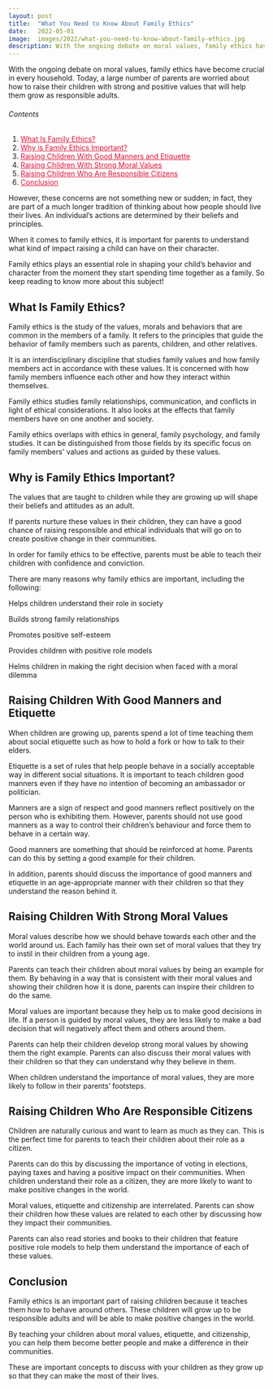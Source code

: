 ```yaml
---
layout: post
title:  "What You Need to Know About Family Ethics"
date:   2022-05-01
image:  images/2022/what-you-need-to-know-about-family-ethics.jpg
description: With the ongoing debate on moral values, family ethics have become crucial in every household. Today, a large number of parents are worried about how to raise their children with strong and positive values that will help them grow as responsible adults.
---
```



With the ongoing debate on moral values, family ethics have become crucial in every household. Today, a large number of parents are worried about how to raise their children with strong and positive values that will help them grow as responsible adults.

<h6>Contents</h6>

<ol>
  <li><a href="#go1" style="color: #DC143C"> What Is Family Ethics? </a></li>
  <li><a href="#go2" style="color: #DC143C"> Why is Family Ethics Important? </a></li>
  <li><a href="#go3" style="color: #DC143C"> Raising Children With Good Manners and Etiquette </a></li>
  <li><a href="#go4" style="color: #DC143C"> Raising Children With Strong Moral Values </a></li>
  <li><a href="#go5" style="color: #DC143C"> Raising Children Who Are Responsible Citizens </a></li>
  <li><a href="#go6" style="color: #DC143C"> Conclusion </a></li>
</ol> 

However, these concerns are not something new or sudden; in fact, they are part of a much longer tradition of thinking about how people should live their lives. An individual’s actions are determined by their beliefs and principles.

When it comes to family ethics, it is important for parents to understand what kind of impact raising a child can have on their character.

Family ethics plays an essential role in shaping your child’s behavior and character from the moment they start spending time together as a family. So keep reading to know more about this subject!

<a id="go1"> </a>
## What Is Family Ethics?

Family ethics is the study of the values, morals and behaviors that are common in the members of a family. It refers to the principles that guide the behavior of family members such as parents, children, and other relatives.

It is an interdisciplinary discipline that studies family values and how family members act in accordance with these values. It is concerned with how family members influence each other and how they interact within themselves.

Family ethics studies family relationships, communication, and conflicts in light of ethical considerations. It also looks at the effects that family members have on one another and society.

Family ethics overlaps with ethics in general, family psychology, and family studies. It can be distinguished from those fields by its specific focus on family members' values and actions as guided by these values.

<a id="go2"> </a>
## Why is Family Ethics Important?

The values that are taught to children while they are growing up will shape their beliefs and attitudes as an adult.

If parents nurture these values in their children, they can have a good chance of raising responsible and ethical individuals that will go on to create positive change in their communities.

In order for family ethics to be effective, parents must be able to teach their children with confidence and conviction.

There are many reasons why family ethics are important, including the following:

Helps children understand their role in society

Builds strong family relationships

Promotes positive self-esteem

Provides children with positive role models

Helms children in making the right decision when faced with a moral dilemma

<a id="go3"> </a>
## Raising Children With Good Manners and Etiquette

When children are growing up, parents spend a lot of time teaching them about social etiquette such as how to hold a fork or how to talk to their elders.

Etiquette is a set of rules that help people behave in a socially acceptable way in different social situations. It is important to teach children good manners even if they have no intention of becoming an ambassador or politician.

Manners are a sign of respect and good manners reflect positively on the person who is exhibiting them. However, parents should not use good manners as a way to control their children’s behaviour and force them to behave in a certain way.

Good manners are something that should be reinforced at home. Parents can do this by setting a good example for their children.

In addition, parents should discuss the importance of good manners and etiquette in an age-appropriate manner with their children so that they understand the reason behind it.

<a id="go4"> </a>
## Raising Children With Strong Moral Values

Moral values describe how we should behave towards each other and the world around us. Each family has their own set of moral values that they try to instil in their children from a young age.

Parents can teach their children about moral values by being an example for them. By behaving in a way that is consistent with their moral values and showing their children how it is done, parents can inspire their children to do the same.

Moral values are important because they help us to make good decisions in life. If a person is guided by moral values, they are less likely to make a bad decision that will negatively affect them and others around them.

Parents can help their children develop strong moral values by showing them the right example. Parents can also discuss their moral values with their children so that they can understand why they believe in them.

When children understand the importance of moral values, they are more likely to follow in their parents’ footsteps.

<a id="go5"> </a>
## Raising Children Who Are Responsible Citizens

Children are naturally curious and want to learn as much as they can. This is the perfect time for parents to teach their children about their role as a citizen.

Parents can do this by discussing the importance of voting in elections, paying taxes and having a positive impact on their communities. When children understand their role as a citizen, they are more likely to want to make positive changes in the world.

Moral values, etiquette and citizenship are interrelated. Parents can show their children how these values are related to each other by discussing how they impact their communities.

Parents can also read stories and books to their children that feature positive role models to help them understand the importance of each of these values.

<a id="go6"> </a>
## Conclusion

Family ethics is an important part of raising children because it teaches them how to behave around others. These children will grow up to be responsible adults and will be able to make positive changes in the world.

By teaching your children about moral values, etiquette, and citizenship, you can help them become better people and make a difference in their communities.

These are important concepts to discuss with your children as they grow up so that they can make the most of their lives.
